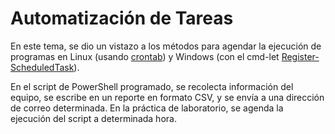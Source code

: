 # Automatización de Tareas
En este tema, se dio un vistazo a los métodos para agendar la ejecución de programas en Linux (usando [crontab](https://www.ibm.com/docs/en/aix/7.2?topic=c-crontab-command)) y Windows (con el cmd-let [Register-ScheduledTask](https://learn.microsoft.com/en-us/powershell/module/scheduledtasks/register-scheduledtask?view=windowsserver2022-ps)).

En el script de PowerShell programado, se recolecta información del equipo, se escribe en un reporte en formato CSV, y se envía a una dirección de correo determinada. En la práctica de laboratorio, se agenda la ejecución del script a determinada hora.